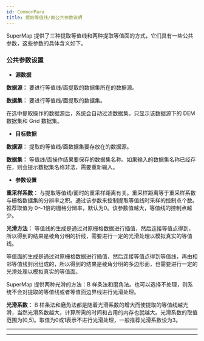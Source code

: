 ```yaml
---
id: CommonPara
title: 提取等值线/面公共参数说明
---
```

SuperMap 提供了三种提取等值线和两种提取等值面的方式，它们具有一些公共参数，这些参数的具体含义如下。

### 公共参数设置

* **源数据**

**数据源：** 要进行等值线/面提取的数据集所在的数据源。

**数据集：** 要进行等值线/面提取的数据集。

在选中提取操作的数据源后，系统会自动过滤数据集，只显示该数据源下的 DEM 数据集和 Grid 数据集。

* **目标数据**

**数据源：** 提取的等值线/面数据集要存放在的数据源。

**数据集：** 等值线/面操作结果要保存的数据集名称。如果输入的数据集名称已经存在，则会提示数据集名称非法，需要重新输入。

* **参数设置**

**重采样系数：**
与提取等值线/面时的重采样距离有关。重采样距离等于重采样系数与栅格数据集的分辨率之积。通过该参数来控制提取等值线时采样的控制点个数。推荐取值为
0～1倍的栅格分辩率，默认为0。该参数值越大，等值线的控制点越少。

**光滑方法：** 等值线的生成是通过对原栅格数据进行插值，然后连接等值点得到，所以得到的结果是棱角分明的折线，需要进行一定的光滑处理以模拟真实的等值线。

等值面的生成是通过对原栅格数据进行插值，然后连接等值点得到等值线，再由相邻等值线封闭组成的，所以得到的结果是棱角分明的多边形面，也需要进行一定的光滑处理以模拟真实的等值面。

SuperMap 提供两种光滑的方法：B 样条法和磨角法。也可以选择不处理，则系统不会对提取的等值线或者等值面边界线进行光滑处理。

**光滑系数：** B
样条法和磨角法都是随着光滑系数的增大而使提取的等值线越光滑，当然光滑系数越大，计算所需的时间和占用的内存也就越大。光滑系数的取值范围为[0,5]。取值为0或1表示不进行光滑处理，一般推荐光滑系数设为3。

* * *

[](http://www.supermap.com)  

---


